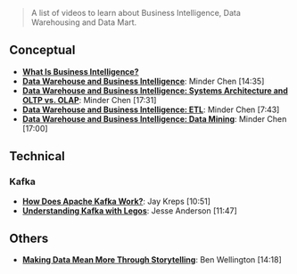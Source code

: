 > A list of videos to learn about Business Intelligence, Data Warehousing and Data Mart.

## Conceptual
* [**What Is Business Intelligence?**](https://www.youtube.com/watch?v=LFnewuBsYiY)
* [**Data Warehouse and Business Intelligence**](https://www.youtube.com/watch?v=PlV-S3TQOGg): Minder Chen [14:35]
* [**Data Warehouse and Business Intelligence: Systems Architecture and OLTP vs. OLAP**](https://www.youtube.com/watch?v=DffOEbxr9fI): Minder Chen [17:31]
* [**Data Warehouse and Business Intelligence: ETL**](https://www.youtube.com/watch?v=kTYoksgtx-c): Minder Chen [7:43]
* [**Data Warehouse and Business Intelligence: Data Mining**](https://www.youtube.com/watch?v=38sU64Zd_6Q): Minder Chen [17:00]

## Technical
### Kafka
* [**How Does Apache Kafka Work?**](https://www.youtube.com/watch?v=EiWsPd6JDoo): Jay Kreps [10:51]
* [**Understanding Kafka with Legos**](https://www.youtube.com/watch?v=Q5wOegcVa8E): Jesse Anderson [11:47]

## Others
* [**Making Data Mean More Through Storytelling**](https://www.youtube.com/watch?v=6xsvGYIxJok): Ben Wellington [14:18]
